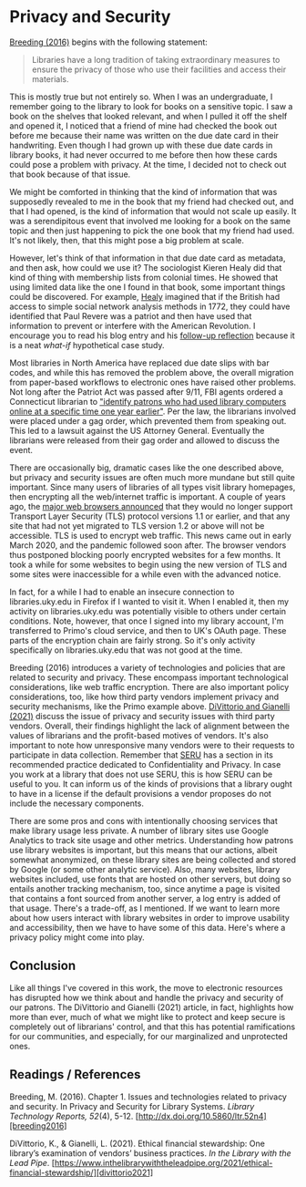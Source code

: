 # Privacy and Security

[Breeding (2016)][breeding2016] begins 
with the following statement:

> Libraries have a long tradition of taking extraordinary
> measures to ensure the privacy of those who use their
> facilities and access their materials.

This is mostly true but not entirely so.
When I was an undergraduate,
I remember going to the library to look
for books on a sensitive topic.
I saw a book on the shelves
that looked relevant, and
when I pulled it off the shelf
and opened it,
I noticed that a friend of mine
had checked the book out before me
because their name was written
on the due date card in their handwriting.
Even though I had grown up
with these due date cards
in library books,
it had never occurred to me before
then how these cards could
pose a problem with privacy.
At the time,
I decided not to check out
that book because of that issue.

We might be comforted in
thinking that the kind of
information that was supposedly
revealed to me in the book that
my friend had checked out, and
that I had opened,
is the kind of information that
would not scale up easily.
It was a serendipitous event that
involved me looking for a book
on the same topic and then just
happening to pick the one book
that my friend had used.
It's not likely, then, that
this might pose a big problem at scale.

However, let's think of that
information in that due date
card as metadata,
and then ask,
how could we use it?
The sociologist Kieren Healy
did that kind of thing with membership
lists from colonial times.
He showed that using limited
data like the one I found in that book,
some important things could be discovered.
For example, [Healy][healy1] imagined
that if the British had access to
simple social network analysis
methods in 1772,
they could have identified that
Paul Revere was a patriot and then
have used that information
to prevent or interfere with
the American Revolution.
I encourage you to read his blog entry and
his [follow-up reflection][healy2]
because it is a neat
*what-if* hypothetical case study.

Most libraries in North America
have replaced due date slips
with bar codes,
and while this has removed
the problem above,
the overall migration from
paper-based workflows to
electronic ones have
raised other problems.
Not long after the Patriot Act
was passed after 9/11,
FBI agents ordered a Connecticut librarian to
["identify patrons who had used
library computers online at a
specific time one year earlier"][connfour].
Per the law,
the librarians involved were
placed under a gag order,
which prevented them from speaking out.
This led to a lawsuit against the 
US Attorney General.
Eventually the librarians were released
from their gag order and
allowed to discuss the event.

There are occasionally big,
dramatic cases like the one
described above, but
privacy and security issues are
often much more mundane but
still quite important.
Since many users of libraries
of all types visit library homepages,
then encrypting all the web/internet
traffic is important.
A couple of years ago, the
[major web browsers announced][tlsbrowsers]
that they would no longer support
Transport Layer Security (TLS)
protocol versions 1.1 or earlier, and
that any site that had not yet migrated
to TLS version 1.2 or above
will not be accessible.
TLS is used to encrypt web traffic.
This news came out in early March 2020, and
the pandemic followed soon after.
The browser vendors thus postponed
blocking poorly encrypted websites for a few months.
It took a while for some websites
to begin using the new version of TLS and
some sites were inaccessible for a while even
with the advanced notice.

In fact, for a while I had to enable
an insecure connection to libraries.uky.edu in
Firefox if I wanted to visit it.
When I enabled it,
then my activity on libraries.uky.edu
was potentially visible to others under
certain conditions.
Note, however, that once I signed
into my library account,
I'm transferred to Primo's cloud service,
and then to UK's OAuth page.
These parts of the encryption
chain are fairly strong.
So it's only activity specifically on
libraries.uky.edu that was not good at the time.

Breeding (2016) introduces a
variety of technologies and policies
that are related to security and privacy.
These encompass important
technological considerations,
like web traffic encryption.
There are also important
policy considerations, too,
like how third party vendors implement
privacy and security mechanisms,
like the Primo example above.
[DiVittorio and Gianelli (2021)][divittorio2021]
discuss the issue of privacy and security
issues with third party vendors.
Overall, their findings highlight
the lack of alignment between
the values of librarians and the profit-based
motives of vendors.
It's also important to note how 
unresponsive many vendors were to 
their requests to participate in data collection.
Remember that [SERU][serurp] has a
section in its recommended practice
dedicated to Confidentiality and Privacy.
In case you work at a library that
does not use SERU,
this is how SERU can be useful to you.
It can inform us of
the kinds of provisions that a
library ought to have in a license if the
default provisions a vendor proposes
do not include the necessary components.

There are some pros and cons with
intentionally choosing services that
make library usage less private.
A number of library sites use
Google Analytics to track site
usage and other metrics.
Understanding how patrons use library websites
is important, but
this means that our actions,
albeit somewhat anonymized,
on these library sites are being
collected and stored by Google
(or some other analytic service).
Also, many websites,
library websites included,
use fonts that are hosted on other servers,
but doing so entails another tracking mechanism, too,
since anytime a page is visited that contains
a font sourced from another server,
a log entry is added of that usage.
There's a trade-off,
as I mentioned.
If we want to learn more about
how users interact with library websites
in order to improve usability and accessibility,
then we have to have some of this data.
Here's where a privacy policy
might come into play.

## Conclusion

Like all things I've covered in this work,
the move to electronic resources has disrupted
how we think about and handle the privacy
and security of our patrons.
The DiVittorio and Gianelli (2021) article,
in fact, highlights how more than ever,
much of what we might like to protect and
keep secure is completely out of librarians' control,
and that this has potential ramifications for
our communities, and especially,
for our marginalized and unprotected ones.

## Readings / References

Breeding, M. (2016). Chapter 1. Issues and technologies
related to privacy and security. In Privacy and Security for
Library Systems. *Library Technology Reports, 52*(4), 5-12.
[http://dx.doi.org/10.5860/ltr.52n4][breeding2016]

DiVittorio, K., & Gianelli, L. (2021). Ethical financial
stewardship: One library’s examination of vendors’ business
practices. *In the Library with the Lead Pipe*.
[https://www.inthelibrarywiththeleadpipe.org/2021/ethical-financial-stewardship/][divittorio2021]

[breeding2016]:http://dx.doi.org/10.5860/ltr.52n4
[connfour]:https://www.courant.com/opinion/op-ed/hc-op-librarians-stand-up-to-patriot-act-again-20160927-story.html
[divittorio2021]:https://www.inthelibrarywiththeleadpipe.org/2021/ethical-financial-stewardship/
[healy1]:https://kieranhealy.org/blog/archives/2013/06/09/using-metadata-to-find-paul-revere/
[healy2]:https://kieranhealy.org/blog/archives/2013/06/11/following-up-on-paul-revere/
[serurp]:https://www.niso.org/publications/rp-7-2012-seru
[tlsbrowsers]:https://www.zdnet.com/article/browsers-to-block-access-to-https-sites-using-tls-1-0-and-1-1-starting-this-month/
